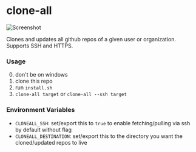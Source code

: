 # clone-all

![Screenshot](https://tcp.ac/i/OFqeb.png)

Clones and updates all github repos of a given user or organization. Supports SSH and HTTPS.

### Usage

  0) don't be on windows
  1) clone this repo
  2) run `install.sh`
  3) `clone-all target` or `clone-all --ssh target`

### Environment Variables

  - `CLONEALL_SSH`: set/export this to `true` to enable fetching/pulling via ssh by default without flag
  - `CLONEALL_DESTINATION`: set/export this to the directory you want the cloned/updated repos to live
